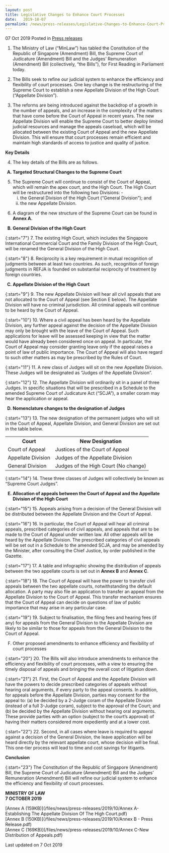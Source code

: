 ```yaml
---
layout: post
title: Legislative Changes to Enhance Court Processes
date:   2019-10-07
permalink: /news/press-releases/Legislative-Changes-to-Enhance-Court-Processes
---
```


07 Oct 2019 Posted in [Press releases](/news/press-releases)


1. The Ministry of Law (“MinLaw”) has tabled the Constitution of the Republic of Singapore (Amendment) Bill, the Supreme Court of Judicature (Amendment) Bill and the Judges’ Remuneration (Amendment) Bill (collectively, “the Bills”), for First Reading in Parliament today. 

2. The Bills seek to refine our judicial system to enhance the efficiency and flexibility of court processes. One key change is the restructuring of the Supreme Court to establish a new Appellate Division of the High Court (“Appellate Division”).

3. The reforms are being introduced against the backdrop of a growth in the number of appeals, and an increase in the complexity of the matters that have come before the Court of Appeal in recent years. The new Appellate Division will enable the Supreme Court to better deploy limited judicial resources and manage the appeals caseload, which will be allocated between the existing Court of Appeal and the new Appellate Division. This will ensure that court processes remain efficient and maintain high standards of access to justice and quality of justice. 

**Key Details**

<ol start="4">
<li>The key details of the Bills are as follows. </li>
</ol>

<ol style="list-style-type: upper-alpha; font-weight: bold">
<li>Targeted Structural Changes to the Supreme Court</li>
</ol>

<ol start="5">
<li>The Supreme Court will continue to consist of the Court of Appeal, which will remain the apex court, and the High Court. The High Court will be restructured into the following two Divisions: -

<ol style="list-style-type: lower-roman">
<li>the General Division of the High Court (“General Division”); and </li>
<li>the new Appellate Division. </li>
</ol>
</li>

</ol>

<ol start="6">
<li> A diagram of the new structure of the Supreme Court can be found in <strong>Annex A.</strong> </li>
</ol>

<ol start="2" style="list-style-type: upper-alpha; font-weight:bold">
<li>General Division of the High Court </li>
</ol>

{:start="7"} 
7. The existing High Court, which includes the Singapore International Commercial Court and the Family Division of the High Court, will be renamed the General Division of the High Court. 

{:start="8"} 
8. Reciprocity is a key requirement in mutual recognition of judgments between at least two countries. As such, recognition of foreign judgments in REFJA is founded on substantial reciprocity of treatment by foreign countries.

<ol start="3" style="list-style-type: upper-alpha; font-weight:bold">
<li>Appellate Division of the High Court </li>
</ol>

{:start="9"} 
9. The new Appellate Division will hear all civil appeals that are not allocated to the Court of Appeal (see Section E below). The Appellate Division will have no criminal jurisdiction. All criminal appeals will continue to be heard by the Court of Appeal. 

{:start="10"} 
10. Where a civil appeal has been heard by the Appellate Division, any further appeal against the decision of the Appellate Division may only be brought with the leave of the Court of Appeal. Such applications for leave will be assessed keeping in view that the matter would have already been considered once on appeal. In particular, the Court of Appeal may consider granting leave only if the appeal raises a point of law of public importance. The Court of Appeal will also have regard to such other matters as may be prescribed by the Rules of Court.

{:start="11"} 
11. A new class of Judges will sit on the new Appellate Division. These Judges will be designated as “Judges of the Appellate Division”.

{:start="12"} 
12. The Appellate Division will ordinarily sit in a panel of three Judges. In specific situations that will be prescribed in a Schedule to the amended Supreme Court of Judicature Act (“SCJA”), a smaller coram may hear the application or appeal. 

<ol start="4" style="list-style-type: upper-alpha; font-weight:bold">
<li>Nomenclature changes to the designation of Judges </li>
</ol>

{:start="13"} 
13. The new designation of the permanent judges who will sit in the Court of Appeal, Appellate Division, and General Division are set out in the table below. 

<table class="table-v">
<tr>
<th>Court</th>
<th>New Designation</th>
</tr>
<tr>
<td>Court of Appeal</td>
<td>Justices of the Court of Appeal</td>
</tr>
<tr>
<td>Appellate Division </td>
<td>Judges of the Appellate Division</td>
</tr>
<tr>
<td>General Division </td>
<td>Judges of the High Court
(No change)
</td>
</tr>
</table>

{:start="14"} 
14. These three classes of Judges will collectively be known as “Supreme Court Judges”.

<ol start="5" style="list-style-type: upper-alpha; font-weight:bold">
<li>Allocation of appeals between the Court of Appeal and the Appellate Division of the High Court </li>
</ol>

{:start="15"} 
15. Appeals arising from a decision of the General Division will be distributed between the Appellate Division and the Court of Appeal. 

{:start="16"} 
16. In particular, the Court of Appeal will hear all criminal appeals, prescribed categories of civil appeals, and appeals that are to be made to the Court of Appeal under written law. All other appeals will be heard by the Appellate Division. The prescribed categories of civil appeals will be set out in a Schedule to the amended SCJA, and may be amended by the Minister, after consulting the Chief Justice, by order published in the Gazette.

{:start="17"} 
17. A table and infographic showing the distribution of appeals between the two appellate courts is set out in **Annex B** and **Annex C**.

{:start="18"} 
18. The Court of Appeal will have the power to transfer civil appeals between the two appellate courts, notwithstanding the default allocation. A party may also file an application to transfer an appeal from the Appellate Division to the Court of Appeal. This transfer mechanism ensures that the Court of Appeal can decide on questions of law of public importance that may arise in any particular case.

{:start="19"} 
19. Subject to finalisation, the filing fees and hearing fees (if any) for appeals from the General Division to the Appellate Division are likely to be similar to those for appeals from the General Division to the Court of Appeal. 

<ol start="6" style="list-style-type: upper-alpha">
<li>Other proposed amendments to enhance efficiency and flexibility of court processes </li>
</ol>

{:start="20"} 
20. The Bills will also introduce amendments to enhance the efficiency and flexibility of court processes, with a view to ensuring the timely disposal of appeals and bringing the overall cost of litigation down. 

{:start="21"} 
21. First, the Court of Appeal and the Appellate Division will have the powers to decide prescribed categories of appeals without hearing oral arguments, if every party to the appeal consents. In addition, for appeals before the Appellate Division, parties may consent for the appeal to: (a) be decided by a 2-Judge coram of the Appellate Division (instead of a full 3-Judge coram), subject to the approval of the Court; and (b) be decided by the Appellate Division without hearing oral arguments. These provide parties with an option (subject to the court’s approval) of having their matters considered more expediently and at a lower cost.

{:start="22"} 
22. Second, in all cases where leave is required to appeal against a decision of the General Division, the leave application will be heard directly by the relevant appellate court, whose decision will be final. This one-tier process will lead to time and cost savings for litigants.

**Conclusion**

{:start="23"} 
The Constitution of the Republic of Singapore (Amendment) Bill, the Supreme Court of Judicature (Amendment) Bill and the Judges’ Remuneration (Amendment) Bill will refine our judicial system to enhance the efficiency and flexibility of court processes. 



**MINISTRY OF LAW**  
**7 OCTOBER 2019**


[Annex A (159KB)](/files/news/press-releases/2019/10/Annex A-Establishing The Appellate Division Of The High Court.pdf)   
[Annex B (150KB)](/files/news/press-releases/2019/10/Annex B - Press Release.pdf)   
[Annex C (169KB)](/files/news/press-releases/2019/10/Annex C-New Distribution of Appeals.pdf)    


<p class="right-side-updated">Last updated on 7 Oct 2019</p>
